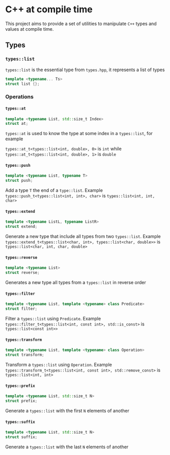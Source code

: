 # C++ at compile time

This project aims to provide a set of utilities to manipulate `C++` types and values at compile time.

## Types

### `types::list` 

`types::list` is the essential type from `types.hpp`, it represents a list of types

```cpp
template <typename... Ts>
struct list {};
```

### Operations

#### `types::at`

```cpp
template <typename List, std::size_t Index>
struct at;
```

`types::at` is used to know the type at some index in a `types::list`, for example

`types::at_t<types::list<int, double>, 0>` is `int` while `types::at_t<types::list<int, double>, 1>` is `double`

#### `types::push`

```cpp
template <typename List, typename T>
struct push;
```

Add a type `T` the end of a `type::list`. Example `types::push_t<types::list<int, int>, char>` is `types::list<int, int, char>`

#### `types::extend`

```cpp
template <typename ListL, typename ListR>
struct extend;
```

Generate a new type that include all types from two `types::list`. Example `types::extend_t<types::list<char, int>, types::list<char, double>>` is `types::list<char, int, char, double>`

#### `types::reverse`

```cpp
template <typename List>
struct reverse;
```

Generates a new type all types from a `types::list` in reverse order

#### `types::filter`

```cpp
template <typename List, template <typename> class Predicate>
struct filter;
```

Filter a `types::list` using `Predicate`. Example `types::filter_t<types::list<int, const int>, std::is_const>` is `types::list<const int>>`

#### `types::transform`

```cpp
template <typename List, template <typename> class Operation>
struct transform;
```

Transform a `types::list` using `Operation`. Example `types::transform_t<types::list<int, const int>, std::remove_const>` is `types::list<int, int>`

#### `types::prefix`

```cpp
template <typename List, std::size_t N>
struct prefix;
```

Generate a `types::list` with the first `N` elements of another

#### `types::suffix`

```cpp
template <typename List, std::size_t N>
struct suffix;
```

Generate a `types::list` with the last `N` elements of another
 
